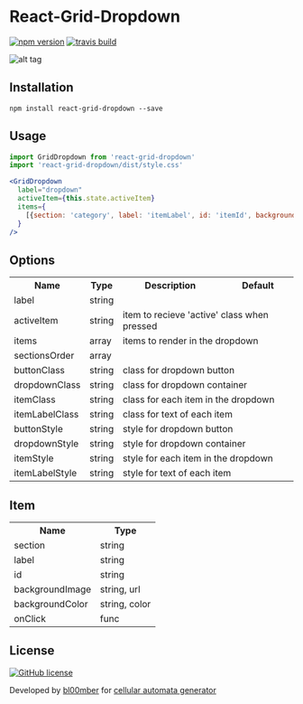 # React-Grid-Dropdown

[![npm version](https://img.shields.io/npm/v/react-grid-dropdown.svg?style=flat)](https://www.npmjs.com/package/react-grid-dropdown)
[![travis build](https://travis-ci.org/bl00mber/react-grid-dropdown.svg?branch=master)](https://travis-ci.org/bl00mber/react-grid-dropdown)

![alt tag](https://github.com/bl00mber/react-grid-dropdown/blob/master/test/animation.gif)

## Installation
```shell-script
npm install react-grid-dropdown --save
```

## Usage
```jsx
import GridDropdown from 'react-grid-dropdown'
import 'react-grid-dropdown/dist/style.css'

<GridDropdown
  label="dropdown"
  activeItem={this.state.activeItem}
  items={
    [{section: 'category', label: 'itemLabel', id: 'itemId', backgroundImage: `url(${url})`, onClick: () => this.setState({ activeItem: 'itemId' })}]
  }
/>
```

## Options
<table>
  <tr>
    <th> Name </th>
    <th> Type </th>
    <th> Description </th>
    <th> Default </th>
  </tr>

  <tr>
    <td> label </td>
    <td colspan="3"> string </td>
  </tr>
  <tr>
    <td> activeItem </td>
    <td> string </td>
    <td colspan="2"> item to recieve 'active' class when pressed </td>
  </tr>
  <tr>
    <td> items </td>
    <td> array </td>
    <td colspan="2"> items to render in the dropdown </td>
  </tr>
  <tr>
    <td> sectionsOrder </td>
    <td colspan="3"> array </td>
  </tr>

  <tr>
    <td> buttonClass </td>
    <td> string </td>
    <td colspan="2"> class for dropdown button </td>
  </tr>
  <tr>
    <td> dropdownClass </td>
    <td> string </td>
    <td colspan="2"> class for dropdown container </td>
  </tr>
  <tr>
    <td> itemClass </td>
    <td> string </td>
    <td colspan="2"> class for each item in the dropdown </td>
  </tr>
  <tr>
    <td> itemLabelClass </td>
    <td> string </td>
    <td colspan="2"> class for text of each item </td>
  </tr>

  <tr>
    <td> buttonStyle </td>
    <td> string </td>
    <td colspan="2"> style for dropdown button </td>
  </tr>
  <tr>
    <td> dropdownStyle </td>
    <td> string </td>
    <td colspan="2"> style for dropdown container </td>
  </tr>
  <tr>
    <td> itemStyle </td>
    <td> string </td>
    <td colspan="2"> style for each item in the dropdown </td>
  </tr>
  <tr>
    <td> itemLabelStyle </td>
    <td> string </td>
    <td colspan="2"> style for text of each item </td>
  </tr>
</table>

## Item
<table>
  <tr>
    <th> Name </th>
    <th> Type </th>
  </tr>

  <tr>
    <td> section </td>
    <td> string </td>
  </tr>
  <tr>
    <td> label </td>
    <td> string </td>
  </tr>
  <tr>
    <td> id </td>
    <td> string </td>
  </tr>
  <tr>
    <td> backgroundImage </td>
    <td> string, url </td>
  </tr>
  <tr>
    <td> backgroundColor </td>
    <td> string, color </td>
  </tr>
  <tr>
    <td> onClick </td>
    <td> func </td>
  </tr>
</table>


## License
[![GitHub license](https://img.shields.io/badge/license-MIT-blue.svg)](https://github.com/bl00mber/react-grid-dropdown/blob/master/LICENSE)

Developed by [bl00mber](https://github.com/bl00mber) for [cellular automata generator](https://github.com/bl00mber/cellular-automata)
